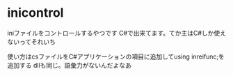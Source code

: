# inicontrol
iniファイルをコントロールするやつです
C#で出来てます。てか主はC#しか使えないってそれいち

使い方はcsファイルをC#アプリケーションの項目に追加してusing inreifunc;を追加する
dllも同じ。語彙力がないんだよなあ
